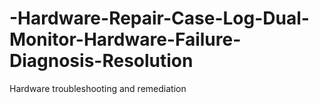 # -Hardware-Repair-Case-Log-Dual-Monitor-Hardware-Failure-Diagnosis-Resolution
Hardware troubleshooting and remediation
